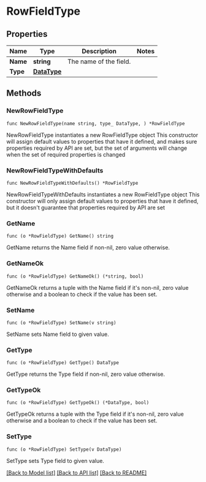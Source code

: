 # RowFieldType

## Properties

Name | Type | Description | Notes
------------ | ------------- | ------------- | -------------
**Name** | **string** | The name of the field. | 
**Type** | [**DataType**](DataType.md) |  | 

## Methods

### NewRowFieldType

`func NewRowFieldType(name string, type_ DataType, ) *RowFieldType`

NewRowFieldType instantiates a new RowFieldType object
This constructor will assign default values to properties that have it defined,
and makes sure properties required by API are set, but the set of arguments
will change when the set of required properties is changed

### NewRowFieldTypeWithDefaults

`func NewRowFieldTypeWithDefaults() *RowFieldType`

NewRowFieldTypeWithDefaults instantiates a new RowFieldType object
This constructor will only assign default values to properties that have it defined,
but it doesn't guarantee that properties required by API are set

### GetName

`func (o *RowFieldType) GetName() string`

GetName returns the Name field if non-nil, zero value otherwise.

### GetNameOk

`func (o *RowFieldType) GetNameOk() (*string, bool)`

GetNameOk returns a tuple with the Name field if it's non-nil, zero value otherwise
and a boolean to check if the value has been set.

### SetName

`func (o *RowFieldType) SetName(v string)`

SetName sets Name field to given value.


### GetType

`func (o *RowFieldType) GetType() DataType`

GetType returns the Type field if non-nil, zero value otherwise.

### GetTypeOk

`func (o *RowFieldType) GetTypeOk() (*DataType, bool)`

GetTypeOk returns a tuple with the Type field if it's non-nil, zero value otherwise
and a boolean to check if the value has been set.

### SetType

`func (o *RowFieldType) SetType(v DataType)`

SetType sets Type field to given value.



[[Back to Model list]](../README.md#documentation-for-models) [[Back to API list]](../README.md#documentation-for-api-endpoints) [[Back to README]](../README.md)


